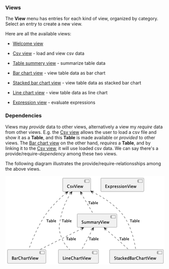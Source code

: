 ### Views

The **View** menu has entries for each kind of view, organized by category. Select an entry to create a new view.

Here are all the available views:

* [Welcome view](no.hal.wb.app.WelcomeView.md)

* [Csv view](no.hal.wb.app.CsvView.md) - load and view csv data

* [Table summery view](no.hal.wb.app.TableSummaryView.md) - summarize table data

* [Bar chart view](no.hal.wb.app.BarChartView.md) - view table data as bar chart

* [Stacked bar chart view](no.hal.wb.app.StackedBarChartView.md) - view table data as stacked bar chart

* [Line chart view](no.hal.wb.app.LineChartView.md) - view table data as line chart

* [Expression view](no.hal.wb.app.ExpressionView.md) - evaluate expressions

### Dependencies

Views may *provide* data to other views, alternatively a view my *require* data from other views. E.g. the [Csv view](no.hal.wb.app.CsvView.md) allows the user to load a csv file and show it as a **Table**, and this **Table** is made available or *provided* to other views. The [Bar chart view](no.hal.wb.app.BarChartView.md) on the other hand, *requires* a **Table**, and by linking it to the [Csv view](no.hal.wb.app.CsvView.md), it will use loaded csv data. We can say there's a provide/require-*dependency* among these two views.

The following diagram illustrates the provide/require-relationsships among the above views.

![](../plantuml/view-dependencies.png)
